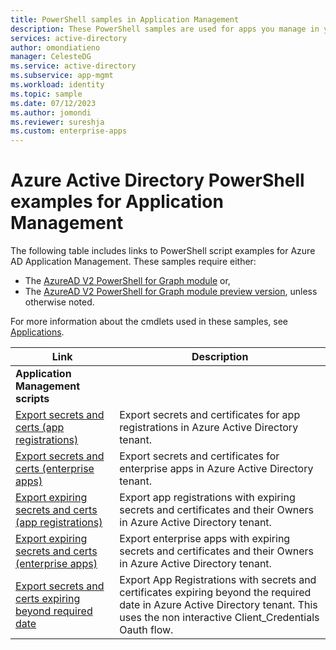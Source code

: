 ```yaml
---
title: PowerShell samples in Application Management
description: These PowerShell samples are used for apps you manage in your Azure Active Directory tenant. You can use these sample scripts to find expiration information about secrets and certificates.
services: active-directory
author: omondiatieno
manager: CelesteDG
ms.service: active-directory
ms.subservice: app-mgmt
ms.workload: identity
ms.topic: sample
ms.date: 07/12/2023
ms.author: jomondi
ms.reviewer: sureshja
ms.custom: enterprise-apps
---
```


# Azure Active Directory PowerShell examples for Application Management

The following table includes links to PowerShell script examples for Azure AD Application Management. These samples require either:

- The [AzureAD V2 PowerShell for Graph module](/powershell/azure/active-directory/install-adv2) or,
- The [AzureAD V2 PowerShell for Graph module preview version](/powershell/azure/active-directory/install-adv2?view=azureadps-2.0-preview&preserve-view=true), unless otherwise noted.

For more information about the cmdlets used in these samples, see [Applications](/powershell/module/azuread/#applications).

| Link | Description |
|---|---|
|**Application Management scripts**||
| [Export secrets and certs (app registrations)](scripts/powershell-export-all-app-registrations-secrets-and-certs.md) | Export secrets and certificates for app registrations in Azure Active Directory tenant. |
| [Export secrets and certs (enterprise apps)](scripts/powershell-export-all-enterprise-apps-secrets-and-certs.md) | Export secrets and certificates for enterprise apps in Azure Active Directory tenant. |
| [Export expiring secrets and certs (app registrations)](scripts/powershell-export-apps-with-expiring-secrets.md) | Export app registrations with expiring secrets and certificates and their Owners in Azure Active Directory tenant. |
| [Export expiring secrets and certs (enterprise apps)](scripts/powershell-export-enterprise-apps-with-expiring-secrets.md) | Export enterprise apps with expiring secrets and certificates and their Owners in Azure Active Directory tenant. |
| [Export secrets and certs expiring beyond required date](scripts/powershell-export-apps-with-secrets-beyond-required.md) | Export App Registrations with secrets and certificates expiring beyond the required date in Azure Active Directory tenant. This uses the non interactive Client_Credentials Oauth flow. |
